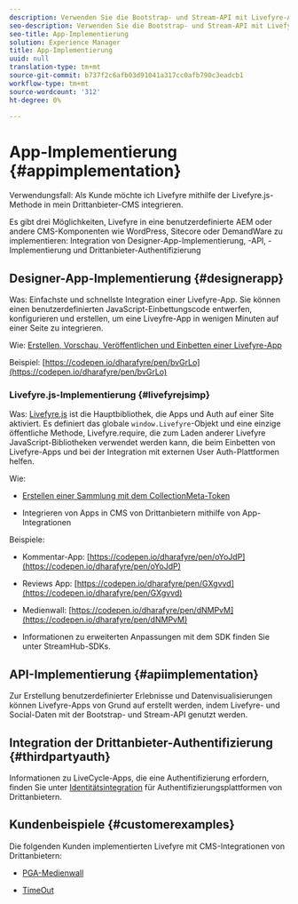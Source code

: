 ```yaml
---
description: Verwenden Sie die Bootstrap- und Stream-API mit Livefyre-Apps.
seo-description: Verwenden Sie die Bootstrap- und Stream-API mit Livefyre-Apps.
seo-title: App-Implementierung
solution: Experience Manager
title: App-Implementierung
uuid: null
translation-type: tm+mt
source-git-commit: b737f2c6afb03d91041a317cc0afb790c3eadcb1
workflow-type: tm+mt
source-wordcount: '312'
ht-degree: 0%

---
```


# App-Implementierung {#appimplementation}

Verwendungsfall: Als Kunde möchte ich Livefyre mithilfe der Livefyre.js-Methode in mein Drittanbieter-CMS integrieren.

Es gibt drei Möglichkeiten, Livefyre in eine benutzerdefinierte AEM oder andere CMS-Komponenten wie WordPress, Sitecore oder DemandWare zu implementieren: Integration von Designer-App-Implementierung, -API, -Implementierung und Drittanbieter-Authentifizierung

## Designer-App-Implementierung {#designerapp}

Was: Einfachste und schnellste Integration einer Livefyre-App. Sie können einen benutzerdefinierten JavaScript-Einbettungscode entwerfen, konfigurieren und erstellen, um eine Liveyfre-App in wenigen Minuten auf einer Seite zu integrieren.

Wie: [Erstellen, Vorschau, Veröffentlichen und Einbetten einer Livefyre-App](/help/using/c-about-apps/c-create-an-app.md)

Beispiel: [https://codepen.io/dharafyre/pen/bvGrLo](https://codepen.io/dharafyre/pen/bvGrLo)

### Livefyre.js-Implementierung {#livefyrejsimp}

Was: [Livefyre.js](/help/implementation/c-livefyre.js.md) ist die Hauptbibliothek, die Apps und Auth auf einer Site aktiviert. Es definiert das globale `window.Livefyre`-Objekt und eine einzige öffentliche Methode, Livefyre.require, die zum Laden anderer Livefyre JavaScript-Bibliotheken verwendet werden kann, die beim Einbetten von Livefyre-Apps und bei der Integration mit externen User Auth-Plattformen helfen.

Wie:

* [Erstellen einer Sammlung mit dem CollectionMeta-Token](/help/implementation/t-create-a-collectionmeta-token.md)

* Integrieren von Apps in CMS von Drittanbietern mithilfe von App-Integrationen

Beispiele:

* Kommentar-App: [https://codepen.io/dharafyre/pen/oYoJdP](https://codepen.io/dharafyre/pen/oYoJdP)

* Reviews App: [https://codepen.io/dharafyre/pen/GXgvvd](https://codepen.io/dharafyre/pen/GXgvvd)

* Medienwall: [https://codepen.io/dharafyre/pen/dNMPvM](https://codepen.io/dharafyre/pen/dNMPvM)

* Informationen zu erweiterten Anpassungen mit dem SDK finden Sie unter StreamHub-SDKs.

## API-Implementierung {#apiimplementation}

Zur Erstellung benutzerdefinierter Erlebnisse und Datenvisualisierungen können Livefyre-Apps von Grund auf erstellt werden, indem Livefyre- und Social-Daten mit der Bootstrap- und Stream-API genutzt werden.

## Integration der Drittanbieter-Authentifizierung {#thirdpartyauth}

Informationen zu LiveCycle-Apps, die eine Authentifizierung erfordern, finden Sie unter [Identitätsintegration](/help/implementation/t-about-identity-integration/t-about-identity-integration.md) für Authentifizierungsplattformen von Drittanbietern.

## Kundenbeispiele {#customerexamples}

Die folgenden Kunden implementierten Livefyre mit CMS-Integrationen von Drittanbietern:

* [PGA-Medienwall](https://www.pgatour.com/social-hub.html)

* [TimeOut](https://www.timeout.com/london/restaurants/forest-bar-kitchen#tab_panel_3)
